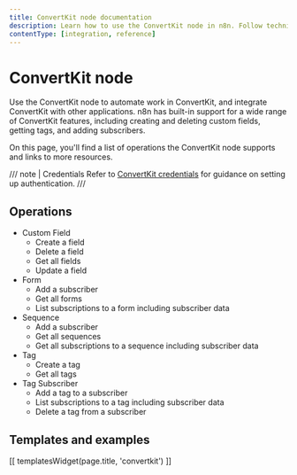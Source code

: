 ```yaml
---
title: ConvertKit node documentation
description: Learn how to use the ConvertKit node in n8n. Follow technical documentation to integrate ConvertKit node into your workflows.
contentType: [integration, reference]
---
```


# ConvertKit node

Use the ConvertKit node to automate work in ConvertKit, and integrate ConvertKit with other applications. n8n has built-in support for a wide range of ConvertKit features, including creating and deleting custom fields, getting tags, and adding subscribers.

On this page, you'll find a list of operations the ConvertKit node supports and links to more resources.

/// note | Credentials
Refer to [ConvertKit credentials](/integrations/builtin/credentials/convertkit.md) for guidance on setting up authentication. 
///

## Operations

* Custom Field
    * Create a field
    * Delete a field
    * Get all fields
    * Update a field
* Form
    * Add a subscriber
    * Get all forms
    * List subscriptions to a form including subscriber data
* Sequence
    * Add a subscriber
    * Get all sequences
    * Get all subscriptions to a sequence including subscriber data
* Tag
    * Create a tag
    * Get all tags
* Tag Subscriber
    * Add a tag to a subscriber
    * List subscriptions to a tag including subscriber data
    * Delete a tag from a subscriber

## Templates and examples

<!-- see https://www.notion.so/n8n/Pull-in-templates-for-the-integrations-pages-37c716837b804d30a33b47475f6e3780 -->
[[ templatesWidget(page.title, 'convertkit') ]]

